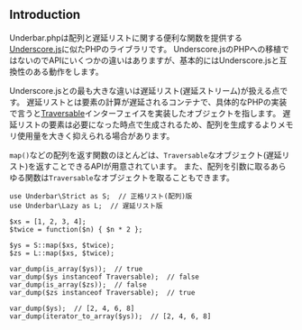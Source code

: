 ## Introduction

Underbar.phpは配列と遅延リストに関する便利な関数を提供する[Underscore.js](http://underscorejs.org/)に似たPHPのライブラリです。
Underscore.jsのPHPへの移植ではないのでAPIにいくつかの違いはありますが、基本的にはUnderscore.jsと互換性のある動作をします。

Underscore.jsとの最も大きな違いは遅延リスト(遅延ストリーム)が扱える点です。
遅延リストとは要素の計算が遅延されるコンテナで、具体的なPHPの実装で言うと[Traversable](http://php.net/manual/ja/class.traversable.php)インターフェイスを実装したオブジェクトを指します。
遅延リストの要素は必要になった時点で生成されるため、配列を生成するよりメモリ使用量を大きく抑えられる場合があります。

`map()`などの配列を返す関数のほとんどは、`Traversable`なオブジェクト(遅延リスト)を返すことできるAPIが用意されています。
また、配列を引数に取るあらゆる関数は`Traversable`なオブジェクトを取ることもできます。

	use Underbar\Strict as S;  // 正格リスト(配列)版
	use Underbar\Lazy as L;  // 遅延リスト版
	
	$xs = [1, 2, 3, 4];
	$twice = function($n) { $n * 2 };
	
	$ys = S::map($xs, $twice);
	$zs = L::map($xs, $twice);
	
	var_dump(is_array($ys));  // true
	var_dump($ys instanceof Traversable);  // false
	var_dump(is_array($zs));  // false
	var_dump($zs instanceof Traversable);  // true
	
	var_dump($ys);  // [2, 4, 6, 8]
	var_dump(iterator_to_array($ys));  // [2, 4, 6, 8]
